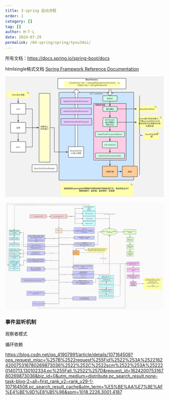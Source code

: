 ```yaml
---
title: 3-spring 启动流程
order: 1
category: []
tag: []
author: H·T·L
date: 2024-07-29
permalink: /04-spring/spring/tpsu34oi/
---
```

所有文档：https://docs.spring.io/spring-boot/docs

htmlsingle格式文档 [Spring Framework Reference Documentation](https://docs.spring.io/spring-framework/docs/4.0.x/spring-framework-reference/htmlsingle/)



![image-20210315104330094](img/image-20210315104330094.png)



![image-20210315100824836](img/image-20210315100824836.png)

### 事件监听机制

观察者模式

循环依赖

https://blog.csdn.net/qq_41907991/article/details/107164508?ops_request_misc=%257B%2522request%255Fid%2522%253A%2522162420075316780269873036%2522%252C%2522scm%2522%253A%252220140713.130102334.pc%255Fall.%2522%257D&request_id=162420075316780269873036&biz_id=0&utm_medium=distribute.pc_search_result.none-task-blog-2~all~first_rank_v2~rank_v29-1-107164508.pc_search_result_cache&utm_term=%E5%BE%AA%E7%8E%AF%E4%BE%9D%E8%B5%96&spm=1018.2226.3001.4187




